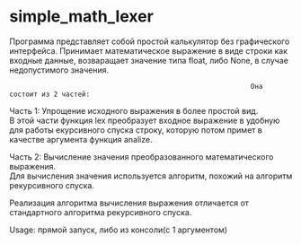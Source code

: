 # simple_math_lexer
Программа представляет собой простой калькулятор без графического интерфейса.
Принимает математическое выражение в виде строки как входные данные, возваращает значение типа float, либо None, в случае недопустимого значения.

                                                                Она состоит из 2 частей:
Часть 1: Упрощение исходного выражения в более простой вид.<br />
 В этой части функция lex преобразует входное выражение в удобную для работы екурсивного спуска строку, которую потом примет в качестве аргумента функция analize. 
	
Часть 2: Вычисление значения преобразованного математического выражения.<br />
 Для вычисления значения используется алгоритм, похожий на алгоритм рекурсивного спуска.


Реализация алгоритма вычисления выражения отличается от стандартного алгоритма рекурсивного спуска. 

Usage: прямой запуск, либо из консоли(с 1 аргументом)



